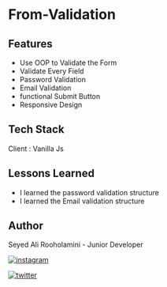 
# From-Validation


## Features

- Use OOP to Validate the Form
- Validate Every Field
- Password Validation
- Email Validation
- functional Submit Button
- Responsive Design


## Tech Stack

Client : Vanilla Js


## Lessons Learned

- I learned the password validation structure
- I learned the Email validation structure
## Author

Seyed Ali Rooholamini - Junior Developer

[![instagram](https://img.shields.io/badge/instagram-0A66C2?style=for-the-badge&logo=linkedin&logoColor=white)](https://www.instagram.com/aliringo_80/)

[![twitter](https://img.shields.io/badge/twitter-1DA1F2?style=for-the-badge&logo=twitter&logoColor=white)](https://twitter.com/Ali_Rooholamini)
